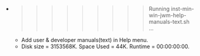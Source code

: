 * >>>>>>>>> Running inst-min-win-jwm-help-manuals-text.sh ...
  * Add user & developer manuals(text) in Help menu.
  * Disk size = 3153568K. Space Used = 44K. Runtime = 00:00:00:00.
